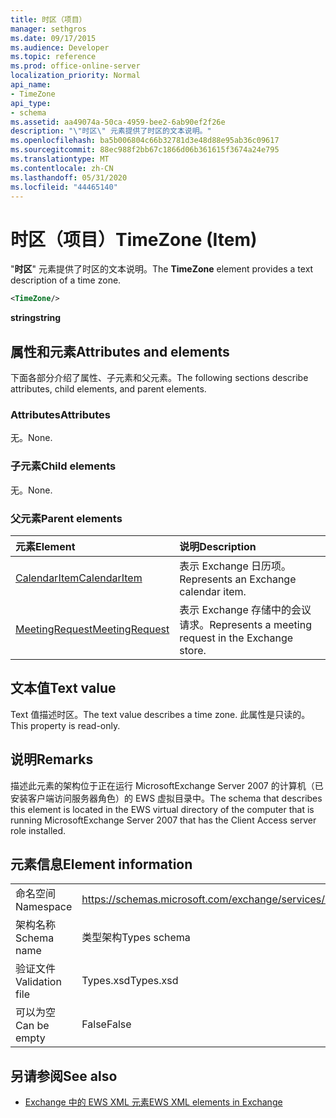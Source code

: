 ```yaml
---
title: 时区（项目）
manager: sethgros
ms.date: 09/17/2015
ms.audience: Developer
ms.topic: reference
ms.prod: office-online-server
localization_priority: Normal
api_name:
- TimeZone
api_type:
- schema
ms.assetid: aa49074a-50ca-4959-bee2-6ab90ef2f26e
description: "\"时区\" 元素提供了时区的文本说明。"
ms.openlocfilehash: ba5b006804c66b32781d3e48d88e95ab36c09617
ms.sourcegitcommit: 88ec988f2bb67c1866d06b361615f3674a24e795
ms.translationtype: MT
ms.contentlocale: zh-CN
ms.lasthandoff: 05/31/2020
ms.locfileid: "44465140"
---
```

# <a name="timezone-item"></a><span data-ttu-id="3aea1-103">时区（项目）</span><span class="sxs-lookup"><span data-stu-id="3aea1-103">TimeZone (Item)</span></span>

<span data-ttu-id="3aea1-104">"**时区**" 元素提供了时区的文本说明。</span><span class="sxs-lookup"><span data-stu-id="3aea1-104">The **TimeZone** element provides a text description of a time zone.</span></span> 
  
```xml
<TimeZone/>
```

 <span data-ttu-id="3aea1-105">**string**</span><span class="sxs-lookup"><span data-stu-id="3aea1-105">**string**</span></span>
## <a name="attributes-and-elements"></a><span data-ttu-id="3aea1-106">属性和元素</span><span class="sxs-lookup"><span data-stu-id="3aea1-106">Attributes and elements</span></span>

<span data-ttu-id="3aea1-107">下面各部分介绍了属性、子元素和父元素。</span><span class="sxs-lookup"><span data-stu-id="3aea1-107">The following sections describe attributes, child elements, and parent elements.</span></span>
  
### <a name="attributes"></a><span data-ttu-id="3aea1-108">Attributes</span><span class="sxs-lookup"><span data-stu-id="3aea1-108">Attributes</span></span>

<span data-ttu-id="3aea1-109">无。</span><span class="sxs-lookup"><span data-stu-id="3aea1-109">None.</span></span>
  
### <a name="child-elements"></a><span data-ttu-id="3aea1-110">子元素</span><span class="sxs-lookup"><span data-stu-id="3aea1-110">Child elements</span></span>

<span data-ttu-id="3aea1-111">无。</span><span class="sxs-lookup"><span data-stu-id="3aea1-111">None.</span></span>
  
### <a name="parent-elements"></a><span data-ttu-id="3aea1-112">父元素</span><span class="sxs-lookup"><span data-stu-id="3aea1-112">Parent elements</span></span>

|<span data-ttu-id="3aea1-113">**元素**</span><span class="sxs-lookup"><span data-stu-id="3aea1-113">**Element**</span></span>|<span data-ttu-id="3aea1-114">**说明**</span><span class="sxs-lookup"><span data-stu-id="3aea1-114">**Description**</span></span>|
|:-----|:-----|
|[<span data-ttu-id="3aea1-115">CalendarItem</span><span class="sxs-lookup"><span data-stu-id="3aea1-115">CalendarItem</span></span>](calendaritem.md) <br/> |<span data-ttu-id="3aea1-116">表示 Exchange 日历项。</span><span class="sxs-lookup"><span data-stu-id="3aea1-116">Represents an Exchange calendar item.</span></span>  <br/> |
|[<span data-ttu-id="3aea1-117">MeetingRequest</span><span class="sxs-lookup"><span data-stu-id="3aea1-117">MeetingRequest</span></span>](meetingrequest.md) <br/> |<span data-ttu-id="3aea1-118">表示 Exchange 存储中的会议请求。</span><span class="sxs-lookup"><span data-stu-id="3aea1-118">Represents a meeting request in the Exchange store.</span></span>  <br/> |
   
## <a name="text-value"></a><span data-ttu-id="3aea1-119">文本值</span><span class="sxs-lookup"><span data-stu-id="3aea1-119">Text value</span></span>

<span data-ttu-id="3aea1-120">Text 值描述时区。</span><span class="sxs-lookup"><span data-stu-id="3aea1-120">The text value describes a time zone.</span></span> <span data-ttu-id="3aea1-121">此属性是只读的。</span><span class="sxs-lookup"><span data-stu-id="3aea1-121">This property is read-only.</span></span>
  
## <a name="remarks"></a><span data-ttu-id="3aea1-122">说明</span><span class="sxs-lookup"><span data-stu-id="3aea1-122">Remarks</span></span>

<span data-ttu-id="3aea1-123">描述此元素的架构位于正在运行 MicrosoftExchange Server 2007 的计算机（已安装客户端访问服务器角色）的 EWS 虚拟目录中。</span><span class="sxs-lookup"><span data-stu-id="3aea1-123">The schema that describes this element is located in the EWS virtual directory of the computer that is running MicrosoftExchange Server 2007 that has the Client Access server role installed.</span></span>
  
## <a name="element-information"></a><span data-ttu-id="3aea1-124">元素信息</span><span class="sxs-lookup"><span data-stu-id="3aea1-124">Element information</span></span>

|||
|:-----|:-----|
|<span data-ttu-id="3aea1-125">命名空间</span><span class="sxs-lookup"><span data-stu-id="3aea1-125">Namespace</span></span>  <br/> |https://schemas.microsoft.com/exchange/services/2006/types  <br/> |
|<span data-ttu-id="3aea1-126">架构名称</span><span class="sxs-lookup"><span data-stu-id="3aea1-126">Schema name</span></span>  <br/> |<span data-ttu-id="3aea1-127">类型架构</span><span class="sxs-lookup"><span data-stu-id="3aea1-127">Types schema</span></span>  <br/> |
|<span data-ttu-id="3aea1-128">验证文件</span><span class="sxs-lookup"><span data-stu-id="3aea1-128">Validation file</span></span>  <br/> |<span data-ttu-id="3aea1-129">Types.xsd</span><span class="sxs-lookup"><span data-stu-id="3aea1-129">Types.xsd</span></span>  <br/> |
|<span data-ttu-id="3aea1-130">可以为空</span><span class="sxs-lookup"><span data-stu-id="3aea1-130">Can be empty</span></span>  <br/> |<span data-ttu-id="3aea1-131">False</span><span class="sxs-lookup"><span data-stu-id="3aea1-131">False</span></span>  <br/> |
   
## <a name="see-also"></a><span data-ttu-id="3aea1-132">另请参阅</span><span class="sxs-lookup"><span data-stu-id="3aea1-132">See also</span></span>



- [<span data-ttu-id="3aea1-133">Exchange 中的 EWS XML 元素</span><span class="sxs-lookup"><span data-stu-id="3aea1-133">EWS XML elements in Exchange</span></span>](ews-xml-elements-in-exchange.md)

